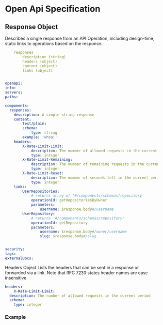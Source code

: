 # Open Api Specification 

## Response Object


Describes a single response from an API Operation, including design-time, static links to operations based on the response.

```Yaml
    responses
        description (string)
        headers (object)
        content (object)
        links (object)
```



```YAML

openapi:
info:
servers:
paths:

components:
  responses:
    description: A simple string response
    content:
        text/plain:
        schema:
            type: string
        example: 'whoa!'
    headers:
        X-Rate-Limit-Limit:
            description: The number of allowed requests in the current period
            type: integer
        X-Rate-Limit-Remaining:
            description: The number of remaining requests in the current period
            type: integer
        X-Rate-Limit-Reset:
            description: The number of seconds left in the current period
            type: integer
    links:
        UserRepositories:
            # returns array of '#/components/schemas/repository'
            operationId: getRepositoriesByOwner
            parameters:
                username: $response.body#/username
        UserRepository:
            # returns '#/components/schemas/repository'
            operationId: getRepository
            parameters:
                username: $response.body#/owner/username
                slug: $response.body#/slug


security:
tags:
externalDocs:
```

Headers Object
Lists the headers that can be sent in a response or forwarded via a link. Note that RFC 7230 states header names are case insensitive.
```YAML
headers:
    X-Rate-Limit-Limit:
  description: The number of allowed requests in the current period
  schema:
    type: integer
```






### Example

```YAML

```